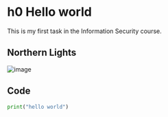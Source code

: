 # h0 Hello world

This is my first task in the Information Security course.

## Northern Lights
![image](https://github.com/piafernandez/Information-Security-2023/assets/71267247/4da5462a-88ec-4f64-88c8-10ba1483303e)

## Code

```python
print("hello world")
```
